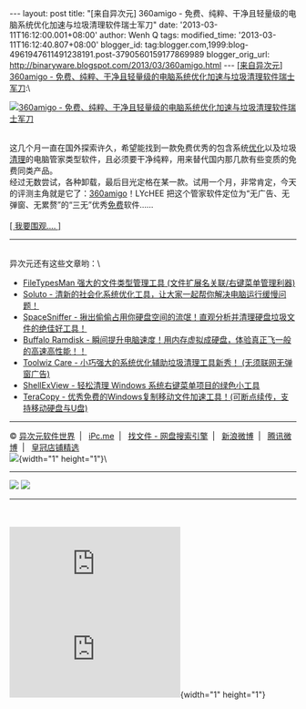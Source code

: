 --- layout: post title: "\[来自异次元\] 360amigo -
免费、纯粹、干净且轻量级的电脑系统优化加速与垃圾清理软件瑞士军刀" date:
'2013-03-11T16:12:00.001+08:00' author: Wenh Q tags: modified\_time:
'2013-03-11T16:12:40.807+08:00' blogger\_id:
tag:blogger.com,1999:blog-4961947611491238191.post-3790560159177869989
blogger\_orig\_url: http://binaryware.blogspot.com/2013/03/360amigo.html
--- [\[来自异次元\] 360amigo -
免费、纯粹、干净且轻量级的电脑系统优化加速与垃圾清理软件瑞士军刀](http://iplaysoft.feedsportal.com/c/34213/f/621334/s/2960a32f/l/0L0Siplaysoft0N0C360Aamigo0Bhtml/story01.htm):\
<div>

[![360amigo -
免费、纯粹、干净且轻量级的电脑系统优化加速与垃圾清理软件瑞士军刀](http://ips.chotee.com/wp-content/uploads/2013/e067140c4645_103D0/360amigo.jpg)](http://www.iplaysoft.com/360amigo.html)

</div>

<div>

\
这几个月一直在国外探索许久，希望能找到一款免费优秀的包含系统[优化](http://www.iplaysoft.com/tag/%E4%BC%98%E5%8C%96)以及垃圾[清理](http://www.iplaysoft.com/tag/%E6%B8%85%E7%90%86)的电脑管家类型软件，且必须要干净纯粹，用来替代国内那几款有些变质的免费同类产品。\
经过无数尝试，各种卸载，最后目光定格在某一款。试用一个月，非常肯定，今天的评测主角就是它了：[360amigo](http://www.iplaysoft.com/360amigo.html)！LYcHEE
把这个管家软件定位为“无广告、无弹窗、无累赘”的“三无”优秀[免费](http://www.iplaysoft.com/tag/%E5%85%8D%E8%B4%B9)软件……\
\
[\[ 我要围观.... \]](http://www.iplaysoft.com/360amigo.html)

</div>

------------------------------------------------------------------------

<div>

\
异次元还有这些文章哟：\
-   [FileTypesMan
    强大的文件类型管理工具 (文件扩展名关联/右键菜单管理利器)](http://www.iplaysoft.com/filetypesman.html)
-   [Soluto -
    清新的社会化系统优化工具，让大家一起帮你解决电脑运行缓慢问题！](http://www.iplaysoft.com/soluto.html)
-   [SpaceSniffer -
    揪出偷偷占用你硬盘空间的流氓！直观分析并清理硬盘垃圾文件的绝佳好工具！](http://www.iplaysoft.com/spacesniffer.html)
-   [Buffalo Ramdisk -
    瞬间提升电脑速度！用内存虚拟成硬盘，体验真正飞一般的高速高性能！！](http://www.iplaysoft.com/buffalo-ramdisk.html)
-   [Toolwiz Care -
    小巧强大的系统优化辅助垃圾清理工具新秀！ (无须联网无弹窗广告)](http://www.iplaysoft.com/toolwiz-care.html)
-   [ShellExView - 轻松清理 Windows
    系统右键菜单项目的绿色小工具](http://www.iplaysoft.com/shellexview.html)
-   [TeraCopy -
    优秀免费的Windows复制移动文件加速工具！(可断点续传，支持移动硬盘与U盘)](http://www.iplaysoft.com/teracopy.html)

</div>

------------------------------------------------------------------------

© [异次元软件世界](http://www.iplaysoft.com/ "异次元软件世界")  |  
[iPc.me](http://www.ipc.me/ "iPc.me")  |   [找文件 -
网盘搜索引擎](http://www.zhaofile.com/ "找文件 - 网盘搜索引擎")  |  
[新浪微博](http://weibo.com/xforce "iPc.me 新浪微博")  |  
[腾讯微博](http://t.qq.com/xtremforce "iPc.me 腾讯微博")  |  
[皇冠店铺精选](http://www.iplaysoft.com/go/ipsrsstb "皇冠店铺精选")\
![](http://iplaysoft.feedsportal.com/c/34213/f/621334/s/2960a32f/mf.gif){width="1"
height="1"}\
<div>

  ---------------------------------------------------------------------------------------------------------------------------------------------------------------------------------------------------------------------------------------------------------------------------------------------------------------------------------------------------------------------------------------------------------------------------------------------------------------------------------------------------------------------------------------------- ---------------------------------------------------------------------------------------------------------------------------------------------------------------------------------------------------------------------------------------------------------------------------------------------------------------------------------------------------------------------------------------------------------------------------------------------------------------------------------------------------------------------------------
  [![](http://res3.feedsportal.com/images/emailthis2.gif)](http://share.feedsportal.com/viral/sendEmail.cfm?lang=en&title=%5B%E6%9D%A5%E8%87%AA%E5%BC%82%E6%AC%A1%E5%85%83%5D+360amigo+-+%E5%85%8D%E8%B4%B9%E3%80%81%E7%BA%AF%E7%B2%B9%E3%80%81%E5%B9%B2%E5%87%80%E4%B8%94%E8%BD%BB%E9%87%8F%E7%BA%A7%E7%9A%84%E7%94%B5%E8%84%91%E7%B3%BB%E7%BB%9F%E4%BC%98%E5%8C%96%E5%8A%A0%E9%80%9F%E4%B8%8E%E5%9E%83%E5%9C%BE%E6%B8%85%E7%90%86%E8%BD%AF%E4%BB%B6%E7%91%9E%E5%A3%AB%E5%86%9B%E5%88%80&link=http%3A%2F%2Fwww.iplaysoft.com%2F360amigo.html)   [![](http://res3.feedsportal.com/images/bookmark.gif)](http://res.feedsportal.com/viral/bookmark.cfm?title=%5B%E6%9D%A5%E8%87%AA%E5%BC%82%E6%AC%A1%E5%85%83%5D+360amigo+-+%E5%85%8D%E8%B4%B9%E3%80%81%E7%BA%AF%E7%B2%B9%E3%80%81%E5%B9%B2%E5%87%80%E4%B8%94%E8%BD%BB%E9%87%8F%E7%BA%A7%E7%9A%84%E7%94%B5%E8%84%91%E7%B3%BB%E7%BB%9F%E4%BC%98%E5%8C%96%E5%8A%A0%E9%80%9F%E4%B8%8E%E5%9E%83%E5%9C%BE%E6%B8%85%E7%90%86%E8%BD%AF%E4%BB%B6%E7%91%9E%E5%A3%AB%E5%86%9B%E5%88%80&link=http%3A%2F%2Fwww.iplaysoft.com%2F360amigo.html)
  ---------------------------------------------------------------------------------------------------------------------------------------------------------------------------------------------------------------------------------------------------------------------------------------------------------------------------------------------------------------------------------------------------------------------------------------------------------------------------------------------------------------------------------------------- ---------------------------------------------------------------------------------------------------------------------------------------------------------------------------------------------------------------------------------------------------------------------------------------------------------------------------------------------------------------------------------------------------------------------------------------------------------------------------------------------------------------------------------

</div>

\
\
[![](http://da.feedsportal.com/r/159490288674/u/0/f/621334/c/34213/s/2960a32f/a2.img)](http://da.feedsportal.com/r/159490288674/u/0/f/621334/c/34213/s/2960a32f/a2.htm)![](http://pi.feedsportal.com/r/159490288674/u/0/f/621334/c/34213/s/2960a32f/a2t.img){width="1"
height="1"}
